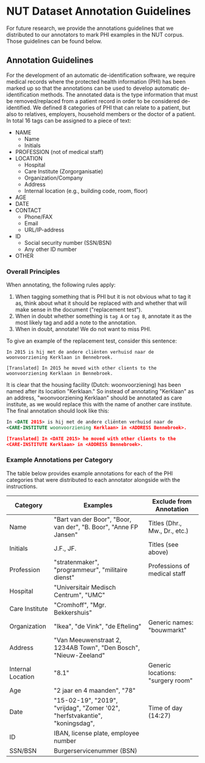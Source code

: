 # NUT Dataset Annotation Guidelines

For future research, we provide the annotations guidelines that we distributed to our annotators to mark PHI examples in the NUT corpus. Those guidelines can be found below.

## Annotation Guidelines

For the development of an automatic de-identification software, we require medical records where the protected health information (PHI) has been marked up so that the annotations can be used to develop automatic de-identification methods.
The annotated data is the type information that must be removed/replaced from a patient record in order to be considered de-identified.
We defined 8 categories of PHI that can relate to a patient, but also to relatives, employers, household members or the doctor of a patient.
In total 16 tags can be assigned to a piece of text:


   * NAME
      - Name
      - Initials
   * PROFESSION (not of medical staff)
   * LOCATION
      - Hospital
      - Care Institute (Zorgorganisatie)
      - Organization/Company
      - Address
      - Internal location (e.g., building code, room, floor)
   * AGE
   * DATE
   * CONTACT
      - Phone/FAX
      - Email
      - URL/IP-address
   * ID
      - Social security number (SSN/BSN)
      - Any other ID number
   * OTHER

### Overall Principles

When annotating, the following rules apply:

   1. When tagging something that is PHI but it is not obvious what to tag it as, think about what it should be replaced with and whether that will make sense in the document ("replacement test").
   1. When in doubt whether something is `tag A` or `tag B`, annotate it as the most likely tag and add a note to the annotation.
   1. When in doubt, annotate! We do not want to miss PHI.

To give an example of the replacement test, consider this sentence:

```
In 2015 is hij met de andere cliënten verhuisd naar de
woonvoorziening Kerklaan in Bennebroek.

[Translated] In 2015 he moved with other clients to the
woonvoorziening Kerklaan in Bennebroek.
```

It is clear that the housing facility (Dutch: woonvoorziening) has been named after its location "Kerklaan." So instead of
annotating "Kerklaan" as an address, "woonvoorziening Kerklaan" should be annotated as care
institute, as we would replace this with the name of another care institute. The final annotation
should look like this:

```xml
In <DATE 2015> is hij met de andere cliënten verhuisd naar de
<CARE-INSTITUTE woonvoorziening Kerklaan> in <ADDRESS Bennebroek>.

[Translated] In <DATE 2015> he moved with other clients to the
<CARE-INSTITUTE Kerklaan> in <ADDRESS Bennebroek>.
```

### Example Annotations per Category

The table below provides example annotations for each of the PHI categories that were distributed to each annotator alongside with the instructions.

| Category | Examples | Exclude from Annotation |
|-------------------|-----------------------------------------------------------------------------------------|-------------------------------------|
| Name | "Bart van der Boor", "Boor, van der", "B. Boor", "Anne FP Jansen" | Titles (Dhr., Mw., Dr., etc.) |
| Initials | J.F., JF. | Titles (see above) |
| Profession | "stratenmaker", "programmeur", "militaire dienst" | Professions of medical staff |
| Hospital | "Universitair Medisch Centrum", "UMC" |  |
| Care Institute | "Cromhoff", "Mgr. Bekkershuis" |  |
| Organization | "Ikea", "de Vink", "de Efteling" | Generic names: "bouwmarkt" |
| Address | "Van Meeuwenstraat 2, 1234AB Town", "Den Bosch", "Nieuw-Zeeland" |  |
| Internal Location | "8.1" | Generic locations: "surgery room" |
| Age | "2 jaar en 4 maanden", "78" |  |
| Date | "15-02-19", "2019", "vrijdag", "Zomer '02", "herfstvakantie", "koningsdag", | Time of day (14:27) |
| ID | IBAN, license plate, employee number |  |
| SSN/BSN | Burgerservicenummer (BSN) |  |
